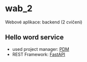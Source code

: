 # wab_2
Webové aplikace: backend (2 cvičeni)

## Hello word service
- used project manager: [PDM](https://pdm.fming.dev/latest/)
- REST Framework: [FastAPI]()

